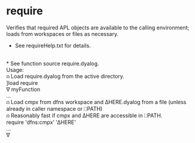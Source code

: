 # require
Verifies that required APL objects are available to the calling environment; loads from workspaces or files as necessary.
<br>
* See requireHelp.txt for details.
<br>
* See function source require.dyalog.
<br>
Usage:<br>
       ⍝ Load require.dyalog from the active directory.<br>
         ]load require <br>
         ∇ myFunction<br>
          ...<br>
       ⍝ Load cmpx from dfns workspace and ∆HERE.dyalog from a file (unless already in caller namespace or ⎕PATH) <br>
       ⍝ Reasonably fast if cmpx and ∆HERE are accessible in ⎕PATH.<br>
         require 'dfns:cmpx' '∆HERE' <br>
         ... <br>
           ∇

